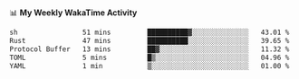 <!--
**stamp711/stamp711** is a ✨ _special_ ✨ repository because its `README.md` (this file) appears on your GitHub profile.

Here are some ideas to get you started:

- 🔭 I’m currently working on ...
- 🌱 I’m currently learning ...
- 👯 I’m looking to collaborate on ...
- 🤔 I’m looking for help with ...
- 💬 Ask me about ...
- 📫 How to reach me: ...
- 😄 Pronouns: ...
- ⚡ Fun fact: ...
-->

📊 **My Weekly WakaTime Activity**

<!--START_SECTION:waka-->

```txt
sh                51 mins         ██████████▓░░░░░░░░░░░░░░   43.01 %
Rust              47 mins         ██████████░░░░░░░░░░░░░░░   39.65 %
Protocol Buffer   13 mins         ██▓░░░░░░░░░░░░░░░░░░░░░░   11.32 %
TOML              5 mins          █▒░░░░░░░░░░░░░░░░░░░░░░░   04.96 %
YAML              1 min           ▒░░░░░░░░░░░░░░░░░░░░░░░░   01.00 %
```

<!--END_SECTION:waka-->
